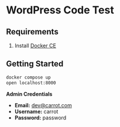 # WordPress Code Test

## Requirements

1. Install [Docker CE](https://docs.docker.com/v17.09/docker-for-mac/install/)

## Getting Started

```bash
docker compose up
open localhost:8000
```

**Admin Credentials**

- **Email:** dev@carrot.com
- **Username:** carrot
- **Password:** password